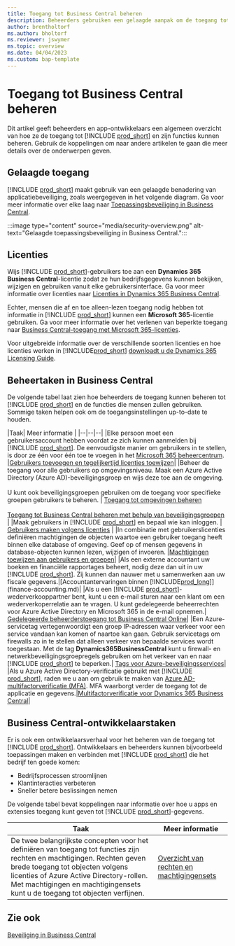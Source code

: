 ```yaml
---
title: Toegang tot Business Central beheren
description: Beheerders gebruiken een gelaagde aanpak om de toegang tot Business Central en de bijbehorende mogelijkheden te beheren.
author: brentholtorf
ms.author: bholtorf
ms.reviewer: jswymer
ms.topic: overview
ms.date: 04/04/2023
ms.custom: bap-template
---
```


# <a name="manage-access-to-business-central" />Toegang tot Business Central beheren

Dit artikel geeft beheerders en app-ontwikkelaars een algemeen overzicht van hoe ze de toegang tot [!INCLUDE [prod_short](includes/prod_short.md)] en zijn functies kunnen beheren. Gebruik de koppelingen om naar andere artikelen te gaan die meer details over de onderwerpen geven.

## <a name="layered-access" />Gelaagde toegang

[!INCLUDE [prod_short](includes/prod_short.md)] maakt gebruik van een gelaagde benadering van applicatiebeveiliging, zoals weergegeven in het volgende diagram. Ga voor meer informatie over elke laag naar [Toepassingsbeveiliging in Business Central](/dynamics365/business-central/dev-itpro/security/security-application).

:::image type="content" source="media/security-overview.png" alt-text="Gelaagde toepassingsbeveiliging in Business Central.":::

## <a name="licenses" />Licenties

Wijs [!INCLUDE [prod_short](includes/prod_short.md)]-gebruikers toe aan een **Dynamics 365 Business Central**-licentie zodat ze hun bedrijfsgegevens kunnen bekijken, wijzigen en gebruiken vanuit elke gebruikersinterface. Ga voor meer informatie over licenties naar [Licenties in Dynamics 365 Business Central](/dynamics365/business-central/dev-itpro/deployment/licensing).

Echter, mensen die af en toe alleen-lezen toegang nodig hebben tot informatie in [!INCLUDE [prod_short](includes/prod_short.md)] kunnen een **Microsoft 365**-licentie gebruiken. Ga voor meer informatie over het verlenen van beperkte toegang naar [Business Central-toegang met Microsoft 365-licenties](admin-access-with-m365-license.md).

Voor uitgebreide informatie over de verschillende soorten licenties en hoe licenties werken in [!INCLUDE[prod_short](includes/prod_short.md)] [downloadt u de Dynamics 365 Licensing Guide](https://go.microsoft.com/fwlink/?LinkId=866544).

## <a name="business-central-administrator-tasks" />Beheertaken in Business Central

De volgende tabel laat zien hoe beheerders de toegang kunnen beheren tot [!INCLUDE [prod_short](includes/prod_short.md)] en de functies die mensen zullen gebruiken. Sommige taken helpen ook om de toegangsinstellingen up-to-date te houden.

|Taak| Meer informatie |
|--|--|--|
|Elke persoon moet een gebruikersaccount hebben voordat ze zich kunnen aanmelden bij [!INCLUDE [prod_short](includes/prod_short.md)]. De eenvoudigste manier om gebruikers in te stellen, is door ze één voor één toe te voegen in het [Microsoft 365 beheercentrum](https://go.microsoft.com/fwlink/p/?linkid=2024339). |[Gebruikers toevoegen en tegelijkertijd licenties toewijzen](/microsoft-365/admin/add-users/add-users)|
|Beheer de toegang voor alle gebruikers op omgevingsniveau. Maak een Azure Active Directory (Azure AD)-beveiligingsgroep en wijs deze toe aan de omgeving.<br><br> U kunt ook beveiligingsgroepen gebruiken om de toegang voor specifieke groepen gebruikers te beheren. | [Toegang tot omgevingen beheren](/dynamics365/business-central/dev-itpro/administration/tenant-admin-center-manage-access)<br><br>[Toegang tot Business Central beheren met behulp van beveiligingsgroepen](ui-security-groups.md) |
|Maak gebruikers in [!INCLUDE [prod_short](includes/prod_short.md)] en bepaal wie kan inloggen. | [Gebruikers maken volgens licenties](ui-how-users-permissions.md) |
|In combinatie met gebruikerslicenties definiëren machtigingen de objecten waartoe een gebruiker toegang heeft binnen elke database of omgeving. Geef op of mensen gegevens in database-objecten kunnen lezen, wijzigen of invoeren. |[Machtigingen toewijzen aan gebruikers en groepen](ui-define-granular-permissions.md)|
|Als een externe accountant uw boeken en financiële rapportages beheert, nodig deze dan uit in uw [!INCLUDE [prod_short](includes/prod_short.md)]. Zij kunnen dan nauwer met u samenwerken aan uw fiscale gegevens.|[Accountantervaringen binnen [!INCLUDE[prod_long](includes/prod_long.md)]](finance-accounting.md)|
|Als u een [!INCLUDE [prod_short](includes/prod_short.md)]-wederverkooppartner bent, kunt u een e-mail sturen naar een klant om een wederverkoperrelatie aan te vragen. U kunt gedelegeerde beheerrechten voor Azure Active Directory en Microsoft 365 in de e-mail opnemen.| [Gedelegeerde beheerderstoegang tot Business Central Online](/dynamics365/business-central/dev-itpro/administration/delegated-admin)|
|Een Azure-servicetag vertegenwoordigt een groep IP-adressen waar verkeer voor een service vandaan kan komen of naartoe kan gaan. Gebruik servicetags om firewalls zo in te stellen dat alleen verkeer van bepaalde services wordt toegestaan. Met de tag **Dynamics365BusinessCentral** kunt u firewall- en netwerkbeveiligingsgroepregels gebruiken om het verkeer van en naar [!INCLUDE [prod_short](includes/prod_short.md)] te beperken.| [Tags voor Azure-beveiligingsservices](/dynamics365/business-central/dev-itpro/security/security-service-tags)|
|Als u Azure Active Directory-verificatie gebruikt met [!INCLUDE [prod_short](includes/prod_short.md)], raden we u aan om gebruik te maken van [Azure AD-multifactorverificatie (MFA)](/azure/active-directory/authentication/concept-mfa-howitworks). MFA waarborgt verder de toegang tot de applicatie en gegevens.|[Multifactorverificatie voor Dynamics 365 Business Central](/dynamics365/business-central/dev-itpro/security/multifactor-authentication)|

## <a name="business-central-developer-tasks" />Business Central-ontwikkelaarstaken

Er is ook een ontwikkelaarsverhaal voor het beheren van de toegang tot [!INCLUDE [prod_short](includes/prod_short.md)]. Ontwikkelaars en beheerders kunnen bijvoorbeeld toepassingen maken en verbinden met [!INCLUDE [prod_short](includes/prod_short.md)] die het bedrijf ten goede komen:  

* Bedrijfsprocessen stroomlijnen
* Klantinteracties verbeteren
* Sneller betere beslissingen nemen

De volgende tabel bevat koppelingen naar informatie over hoe u apps en extensies toegang kunt geven tot [!INCLUDE [prod_short](includes/prod_short.md)]-gegevens.

| Taak | Meer informatie |
|--|--|
|De twee belangrijkste concepten voor het definiëren van toegang tot functies zijn rechten en machtigingen. Rechten geven brede toegang tot objecten volgens licenties of Azure Active Directory-rollen. Met machtigingen en machtigingensets kunt u de toegang tot objecten verfijnen. |[Overzicht van rechten en machtigingensets](/dynamics365/business-central/dev-itpro/developer/devenv-entitlements-and-permissionsets-overview)|

## <a name="see-also" />Zie ook

[Beveiliging in Business Central](/dynamics365/business-central/dev-itpro/security/security-and-protection)
